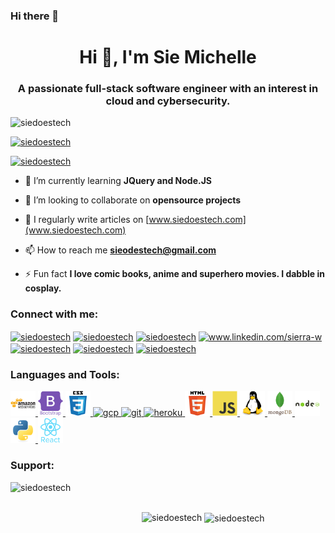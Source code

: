 ### Hi there 👋

<h1 align="center">Hi 👋, I'm Sie Michelle</h1>
<h3 align="center">A passionate full-stack software engineer with an interest in cloud and cybersecurity.</h3>

<p align="left"> <img src="https://komarev.com/ghpvc/?username=siedoestech&label=Profile%20views&color=0e75b6&style=flat" alt="siedoestech" /> </p>

<p align="left"> <a href="https://github.com/ryo-ma/github-profile-trophy"><img src="https://github-profile-trophy.vercel.app/?username=siedoestech" alt="siedoestech" /></a> </p>

<p align="left"> <a href="https://twitter.com/siedoestech" target="blank"><img src="https://img.shields.io/twitter/follow/siedoestech?logo=twitter&style=for-the-badge" alt="siedoestech" /></a> </p>

- 🌱 I’m currently learning **JQuery and Node.JS**

- 👯 I’m looking to collaborate on **opensource projects**

- 📝 I regularly write articles on [www.siedoestech.com](www.siedoestech.com)

- 📫 How to reach me **sieodestech@gmail.com**

- ⚡ Fun fact **I love comic books, anime and superhero movies. I dabble in cosplay.**

<h3 align="left">Connect with me:</h3>
<p align="left">
<a href="https://codepen.io/siedoestech" target="blank"><img align="center" src="https://raw.githubusercontent.com/rahuldkjain/github-profile-readme-generator/master/src/images/icons/Social/codepen.svg" alt="siedoestech" height="30" width="40" /></a>
<a href="https://dev.to/siedoestech" target="blank"><img align="center" src="https://raw.githubusercontent.com/rahuldkjain/github-profile-readme-generator/master/src/images/icons/Social/devto.svg" alt="siedoestech" height="30" width="40" /></a>
<a href="https://twitter.com/siedoestech" target="blank"><img align="center" src="https://raw.githubusercontent.com/rahuldkjain/github-profile-readme-generator/master/src/images/icons/Social/twitter.svg" alt="siedoestech" height="30" width="40" /></a>
<a href="https://linkedin.com/in/www.linkedin.com/sierra-w" target="blank"><img align="center" src="https://raw.githubusercontent.com/rahuldkjain/github-profile-readme-generator/master/src/images/icons/Social/linked-in-alt.svg" alt="www.linkedin.com/sierra-w" height="30" width="40" /></a>
<a href="https://instagram.com/siedoestech" target="blank"><img align="center" src="https://raw.githubusercontent.com/rahuldkjain/github-profile-readme-generator/master/src/images/icons/Social/instagram.svg" alt="siedoestech" height="30" width="40" /></a>
<a href="https://www.youtube.com/c/siedoestech" target="blank"><img align="center" src="https://raw.githubusercontent.com/rahuldkjain/github-profile-readme-generator/master/src/images/icons/Social/youtube.svg" alt="siedoestech" height="30" width="40" /></a>
<a href="https://www.hackerrank.com/siedoestech" target="blank"><img align="center" src="https://raw.githubusercontent.com/rahuldkjain/github-profile-readme-generator/master/src/images/icons/Social/hackerrank.svg" alt="siedoestech" height="30" width="40" /></a>
</p>

<h3 align="left">Languages and Tools:</h3>
<p align="left"> <a href="https://aws.amazon.com" target="_blank" rel="noreferrer"> <img src="https://raw.githubusercontent.com/devicons/devicon/master/icons/amazonwebservices/amazonwebservices-original-wordmark.svg" alt="aws" width="40" height="40"/> </a> <a href="https://getbootstrap.com" target="_blank" rel="noreferrer"> <img src="https://raw.githubusercontent.com/devicons/devicon/master/icons/bootstrap/bootstrap-plain-wordmark.svg" alt="bootstrap" width="40" height="40"/> </a> <a href="https://www.w3schools.com/css/" target="_blank" rel="noreferrer"> <img src="https://raw.githubusercontent.com/devicons/devicon/master/icons/css3/css3-original-wordmark.svg" alt="css3" width="40" height="40"/> </a> <a href="https://cloud.google.com" target="_blank" rel="noreferrer"> <img src="https://www.vectorlogo.zone/logos/google_cloud/google_cloud-icon.svg" alt="gcp" width="40" height="40"/> </a> <a href="https://git-scm.com/" target="_blank" rel="noreferrer"> <img src="https://www.vectorlogo.zone/logos/git-scm/git-scm-icon.svg" alt="git" width="40" height="40"/> </a> <a href="https://heroku.com" target="_blank" rel="noreferrer"> <img src="https://www.vectorlogo.zone/logos/heroku/heroku-icon.svg" alt="heroku" width="40" height="40"/> </a> <a href="https://www.w3.org/html/" target="_blank" rel="noreferrer"> <img src="https://raw.githubusercontent.com/devicons/devicon/master/icons/html5/html5-original-wordmark.svg" alt="html5" width="40" height="40"/> </a> <a href="https://developer.mozilla.org/en-US/docs/Web/JavaScript" target="_blank" rel="noreferrer"> <img src="https://raw.githubusercontent.com/devicons/devicon/master/icons/javascript/javascript-original.svg" alt="javascript" width="40" height="40"/> </a> <a href="https://www.linux.org/" target="_blank" rel="noreferrer"> <img src="https://raw.githubusercontent.com/devicons/devicon/master/icons/linux/linux-original.svg" alt="linux" width="40" height="40"/> </a> <a href="https://www.mongodb.com/" target="_blank" rel="noreferrer"> <img src="https://raw.githubusercontent.com/devicons/devicon/master/icons/mongodb/mongodb-original-wordmark.svg" alt="mongodb" width="40" height="40"/> </a> <a href="https://nodejs.org" target="_blank" rel="noreferrer"> <img src="https://raw.githubusercontent.com/devicons/devicon/master/icons/nodejs/nodejs-original-wordmark.svg" alt="nodejs" width="40" height="40"/> </a> <a href="https://www.python.org" target="_blank" rel="noreferrer"> <img src="https://raw.githubusercontent.com/devicons/devicon/master/icons/python/python-original.svg" alt="python" width="40" height="40"/> </a> <a href="https://reactjs.org/" target="_blank" rel="noreferrer"> <img src="https://raw.githubusercontent.com/devicons/devicon/master/icons/react/react-original-wordmark.svg" alt="react" width="40" height="40"/> </a> </p>

<h3 align="left">Support:</h3>
<p><a href="https://www.buymeacoffee.com/siedoestech"> <img align="left" src="https://cdn.buymeacoffee.com/buttons/v2/default-yellow.png" height="50" width="210" alt="siedoestech" /></a></p><br><br>

<p><img align="left" src="https://github-readme-stats.vercel.app/api/top-langs?username=siedoestech&show_icons=true&locale=en&layout=compact" alt="siedoestech" /></p>

<p>&nbsp;<img align="center" src="https://github-readme-stats.vercel.app/api?username=siedoestech&show_icons=true&locale=en" alt="siedoestech" /></p>
